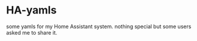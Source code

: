 # HA-yamls
some yamls for my Home Assistant system.
nothing special but some users asked me to share it. 
